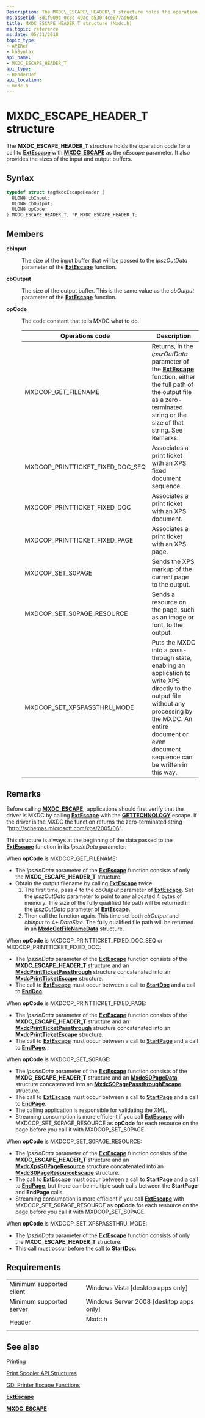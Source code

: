 ```yaml
---
Description: The MXDC\_ESCAPE\_HEADER\_T structure holds the operation code for a call to ExtEscape with MXDC\_ESCAPE as the nEscape parameter. It also provides the sizes of the input and output buffers.
ms.assetid: 3d1f909c-0c3c-49ac-b530-4ce077ad6d94
title: MXDC_ESCAPE_HEADER_T structure (Mxdc.h)
ms.topic: reference
ms.date: 05/31/2018
topic_type: 
- APIRef
- kbSyntax
api_name: 
- MXDC_ESCAPE_HEADER_T
api_type: 
- HeaderDef
api_location: 
- mxdc.h
---
```


# MXDC\_ESCAPE\_HEADER\_T structure

The **MXDC\_ESCAPE\_HEADER\_T** structure holds the operation code for a call to [**ExtEscape**](/windows/desktop/api/Wingdi/nf-wingdi-extescape) with [**MXDC\_ESCAPE**](mxdc-escape.md) as the *nEscape* parameter. It also provides the sizes of the input and output buffers.

## Syntax


```C++
typedef struct tagMxdcEscapeHeader {
  ULONG cbInput;
  ULONG cbOutput;
  ULONG opCode;
} MXDC_ESCAPE_HEADER_T, *P_MXDC_ESCAPE_HEADER_T;
```



## Members

<dl> <dt>

**cbInput**
</dt> <dd>

The size of the input buffer that will be passed to the *lpszOutData* parameter of the [**ExtEscape**](/windows/desktop/api/Wingdi/nf-wingdi-extescape) function.

</dd> <dt>

**cbOutput**
</dt> <dd>

The size of the output buffer. This is the same value as the *cbOutput* parameter of the [**ExtEscape**](/windows/desktop/api/Wingdi/nf-wingdi-extescape) function.

</dd> <dt>

**opCode**
</dt> <dd>

The code constant that tells MXDC what to do.



| Operations code                      | Description                                                                                                                                                                                                            |
|--------------------------------------|------------------------------------------------------------------------------------------------------------------------------------------------------------------------------------------------------------------------|
| MXDCOP\_GET\_FILENAME                | Returns, in the *lpszOutData* parameter of the [**ExtEscape**](/windows/desktop/api/Wingdi/nf-wingdi-extescape) function, either the full path of the output file as a zero-terminated string or the size of that string. See Remarks.                   |
| MXDCOP\_PRINTTICKET\_FIXED\_DOC\_SEQ | Associates a print ticket with an XPS fixed document sequence.                                                                                                                                                         |
| MXDCOP\_PRINTTICKET\_FIXED\_DOC      | Associates a print ticket with an XPS document.                                                                                                                                                                        |
| MXDCOP\_PRINTTICKET\_FIXED\_PAGE     | Associates a print ticket with an XPS page.                                                                                                                                                                            |
| MXDCOP\_SET\_S0PAGE                  | Sends the XPS markup of the current page to the output.                                                                                                                                                                |
| MXDCOP\_SET\_S0PAGE\_RESOURCE        | Sends a resource on the page, such as an image or font, to the output.                                                                                                                                                 |
| MXDCOP\_SET\_XPSPASSTHRU\_MODE       | Puts the MXDC into a pass-through state, enabling an application to write XPS directly to the output file without any processing by the MXDC. An entire document or even document sequence can be written in this way. |



 

</dd> </dl>

## Remarks

Before calling [**MXDC\_ESCAPE**](mxdc-escape.md),\_applications should first verify that the driver is MXDC by calling [**ExtEscape**](/windows/desktop/api/Wingdi/nf-wingdi-extescape) with the [**GETTECHNOLOGY**](https://msdn.microsoft.com/library/Dd144931(v=VS.85).aspx) escape. If the driver is the MXDC the function returns the zero-terminated string "http://schemas.microsoft.com/xps/2005/06".

This structure is always at the beginning of the data passed to the [**ExtEscape**](/windows/desktop/api/Wingdi/nf-wingdi-extescape) function in its *lpszInData* parameter.

When **opCode** is MXDCOP\_GET\_FILENAME:

-   The *lpszInData* parameter of the [**ExtEscape**](/windows/desktop/api/Wingdi/nf-wingdi-extescape) function consists of only the **MXDC\_ESCAPE\_HEADER\_T** structure.
-   Obtain the output filename by calling [**ExtEscape**](/windows/desktop/api/Wingdi/nf-wingdi-extescape) twice.
    1.  The first time, pass 4 to the *cbOutput* parameter of [**ExtEscape**](/windows/desktop/api/Wingdi/nf-wingdi-extescape). Set the *lpszOutData* parameter to point to any allocated 4 bytes of memory. The size of the fully qualified file path will be returned in the *lpszOutData* parameter of **ExtEscape**.
    2.  Then call the function again. This time set both *cbOutput* and *cbInput* to 4+ *DataSize*. The fully qualified file path will be returned in an [**MxdcGetFileNameData**](mxdcgetfilenamedata.md) structure.

When **opCode** is MXDCOP\_PRINTTICKET\_FIXED\_DOC\_SEQ or MXDCOP\_PRINTTICKET\_FIXED\_DOC:

-   The *lpszInData* parameter of the [**ExtEscape**](/windows/desktop/api/Wingdi/nf-wingdi-extescape) function consists of the **MXDC\_ESCAPE\_HEADER\_T** structure and an [**MxdcPrintTicketPassthrough**](mxdcprintticketpassthrough.md) structure concatenated into an [**MxdcPrintTicketEscape**](mxdcprintticketescape.md) structure.
-   The call to [**ExtEscape**](/windows/desktop/api/Wingdi/nf-wingdi-extescape) must occur between a call to [**StartDoc**](/windows/desktop/api/Wingdi/nf-wingdi-startdoca) and a call to [**EndDoc**](/windows/desktop/api/Wingdi/nf-wingdi-enddoc).

When **opCode** is MXDCOP\_PRINTTICKET\_FIXED\_PAGE:

-   The *lpszInData* parameter of the [**ExtEscape**](/windows/desktop/api/Wingdi/nf-wingdi-extescape) function consists of the **MXDC\_ESCAPE\_HEADER\_T** structure and an [**MxdcPrintTicketPassthrough**](mxdcprintticketpassthrough.md) structure concatenated into an [**MxdcPrintTicketEscape**](mxdcprintticketescape.md) structure.
-   The call to [**ExtEscape**](/windows/desktop/api/Wingdi/nf-wingdi-extescape) must occur between a call to [**StartPage**](/windows/desktop/api/Wingdi/nf-wingdi-startpage) and a call to [**EndPage**](/windows/desktop/api/Wingdi/nf-wingdi-endpage).

When **opCode** is MXDCOP\_SET\_S0PAGE:

-   The *lpszInData* parameter of the [**ExtEscape**](/windows/desktop/api/Wingdi/nf-wingdi-extescape) function consists of the **MXDC\_ESCAPE\_HEADER\_T** structure and an [**MxdcS0PageData**](mxdcs0pagedata.md) structure concatenated into an [**MxdcS0PagePassthroughEscape**](mxdcs0pagepassthroughescape.md) structure.
-   The call to [**ExtEscape**](/windows/desktop/api/Wingdi/nf-wingdi-extescape) must occur between a call to [**StartPage**](/windows/desktop/api/Wingdi/nf-wingdi-startpage) and a call to [**EndPage**](/windows/desktop/api/Wingdi/nf-wingdi-endpage).
-   The calling application is responsible for validating the XML.
-   Streaming consumption is more efficient if you call [**ExtEscape**](/windows/desktop/api/Wingdi/nf-wingdi-extescape) with MXDCOP\_SET\_S0PAGE\_RESOURCE as **opCode** for each resource on the page before you call it with MXDCOP\_SET\_S0PAGE.

When **opCode** is MXDCOP\_SET\_S0PAGE\_RESOURCE:

-   The *lpszInData* parameter of the [**ExtEscape**](/windows/desktop/api/Wingdi/nf-wingdi-extescape) function consists of the **MXDC\_ESCAPE\_HEADER\_T** structure and an [**MxdcXpsS0PageResource**](mxdcxpss0pageresource.md) structure concatenated into an [**MxdcS0PageResourceEscape**](mxdcs0pageresourceescape.md) structure.
-   The call to [**ExtEscape**](/windows/desktop/api/Wingdi/nf-wingdi-extescape) must occur between a call to [**StartPage**](/windows/desktop/api/Wingdi/nf-wingdi-startpage) and a call to [**EndPage**](/windows/desktop/api/Wingdi/nf-wingdi-endpage), but there can be multiple such calls between the **StartPage** and **EndPage** calls.
-   Streaming consumption is more efficient if you call [**ExtEscape**](/windows/desktop/api/Wingdi/nf-wingdi-extescape) with MXDCOP\_SET\_S0PAGE\_RESOURCE as **opCode** for each resource on the page before you call it with MXDCOP\_SET\_S0PAGE.

When **opCode** is MXDCOP\_SET\_XPSPASSTHRU\_MODE:

-   The *lpszInData* parameter of the [**ExtEscape**](/windows/desktop/api/Wingdi/nf-wingdi-extescape) function consists of only the **MXDC\_ESCAPE\_HEADER\_T** structure.
-   This call must occur before the call to [**StartDoc**](/windows/desktop/api/Wingdi/nf-wingdi-startdoca).

## Requirements



|                                     |                                                                                   |
|-------------------------------------|-----------------------------------------------------------------------------------|
| Minimum supported client<br/> | Windows Vista \[desktop apps only\]<br/>                                    |
| Minimum supported server<br/> | Windows Server 2008 \[desktop apps only\]<br/>                              |
| Header<br/>                   | <dl> <dt>Mxdc.h</dt> </dl> |



## See also

<dl> <dt>

[Printing](printdocs-printing.md)
</dt> <dt>

[Print Spooler API Structures](printing-and-print-spooler-structures.md)
</dt> <dt>

[GDI Printer Escape Functions](https://msdn.microsoft.com/library/Dd162843(v=VS.85).aspx)
</dt> <dt>

[**ExtEscape**](/windows/desktop/api/Wingdi/nf-wingdi-extescape)
</dt> <dt>

[**MXDC\_ESCAPE**](mxdc-escape.md)
</dt> </dl>

 

 




